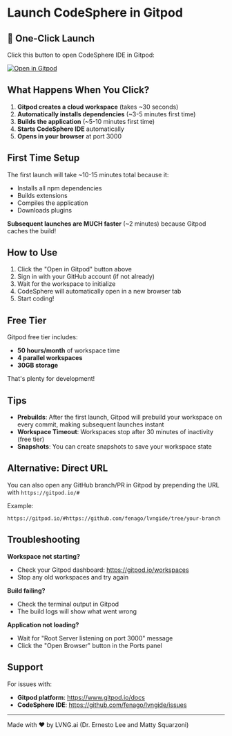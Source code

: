 # Launch CodeSphere in Gitpod

## 🚀 One-Click Launch

Click this button to open CodeSphere IDE in Gitpod:

[![Open in Gitpod](https://gitpod.io/button/open-in-gitpod.svg)](https://gitpod.io/#https://github.com/fenago/lvngide)

## What Happens When You Click?

1. **Gitpod creates a cloud workspace** (takes ~30 seconds)
2. **Automatically installs dependencies** (~3-5 minutes first time)
3. **Builds the application** (~5-10 minutes first time)
4. **Starts CodeSphere IDE** automatically
5. **Opens in your browser** at port 3000

## First Time Setup

The first launch will take ~10-15 minutes total because it:
- Installs all npm dependencies
- Builds extensions
- Compiles the application
- Downloads plugins

**Subsequent launches are MUCH faster** (~2 minutes) because Gitpod caches the build!

## How to Use

1. Click the "Open in Gitpod" button above
2. Sign in with your GitHub account (if not already)
3. Wait for the workspace to initialize
4. CodeSphere will automatically open in a new browser tab
5. Start coding!

## Free Tier

Gitpod free tier includes:
- **50 hours/month** of workspace time
- **4 parallel workspaces**
- **30GB storage**

That's plenty for development!

## Tips

- **Prebuilds**: After the first launch, Gitpod will prebuild your workspace on every commit, making subsequent launches instant
- **Workspace Timeout**: Workspaces stop after 30 minutes of inactivity (free tier)
- **Snapshots**: You can create snapshots to save your workspace state

## Alternative: Direct URL

You can also open any GitHub branch/PR in Gitpod by prepending the URL with `https://gitpod.io/#`

Example:
```
https://gitpod.io/#https://github.com/fenago/lvngide/tree/your-branch
```

## Troubleshooting

**Workspace not starting?**
- Check your Gitpod dashboard: https://gitpod.io/workspaces
- Stop any old workspaces and try again

**Build failing?**
- Check the terminal output in Gitpod
- The build logs will show what went wrong

**Application not loading?**
- Wait for "Root Server listening on port 3000" message
- Click the "Open Browser" button in the Ports panel

## Support

For issues with:
- **Gitpod platform**: https://www.gitpod.io/docs
- **CodeSphere IDE**: https://github.com/fenago/lvngide/issues

---

Made with ❤️ by LVNG.ai (Dr. Ernesto Lee and Matty Squarzoni)
